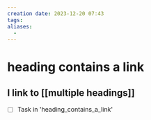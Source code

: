 ```yaml
---
creation date: 2023-12-20 07:43
tags:
aliases:
  -
---
```


# heading contains a link

## I link to [[multiple headings]]

- [ ] Task in 'heading_contains_a_link'
